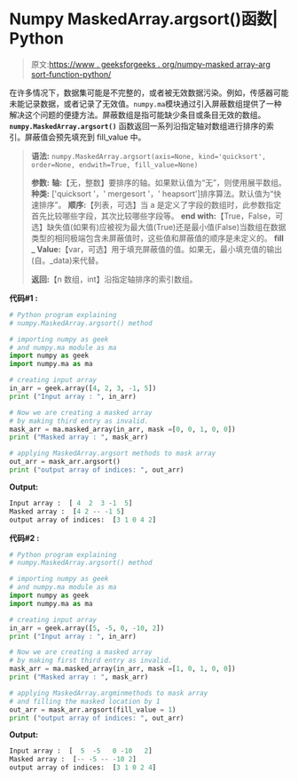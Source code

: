 # Numpy MaskedArray.argsort()函数| Python

> 原文:[https://www . geeksforgeeks . org/numpy-masked array-arg sort-function-python/](https://www.geeksforgeeks.org/numpy-maskedarray-argsort-function-python/)

在许多情况下，数据集可能是不完整的，或者被无效数据污染。例如，传感器可能未能记录数据，或者记录了无效值。`numpy.ma`模块通过引入屏蔽数组提供了一种解决这个问题的便捷方法。屏蔽数组是指可能缺少条目或条目无效的数组。
**`numpy.MaskedArray.argsort()`** 函数返回一系列沿指定轴对数组进行排序的索引。屏蔽值会预先填充到 fill_value 中。

> **语法:** `numpy.MaskedArray.argsort(axis=None, kind='quicksort', order=None, endwith=True, fill_value=None)`
> 
> **参数:**
> **轴:**【无，整数】要排序的轴。如果默认值为“无”，则使用展平数组。
> **种类:** ['quicksort '，' mergesort '，' heapsort']排序算法。默认值为“快速排序”。
> **顺序:**【列表，可选】当 a 是定义了字段的数组时，此参数指定首先比较哪些字段，其次比较哪些字段等。
> **end with:**【True，False，可选】缺失值(如果有)应被视为最大值(True)还是最小值(False)当数组在数据类型的相同极端包含未屏蔽值时，这些值和屏蔽值的顺序是未定义的。
> **fill _ Value:**【var，可选】用于填充屏蔽值的值。如果无，最小填充值的输出(自。_data)来代替。
> 
> **返回:**【n 数组，int】沿指定轴排序的索引数组。

**代码#1 :**

```py
# Python program explaining
# numpy.MaskedArray.argsort() method 

# importing numpy as geek 
# and numpy.ma module as ma
import numpy as geek
import numpy.ma as ma

# creating input array 
in_arr = geek.array([4, 2, 3, -1, 5])
print ("Input array : ", in_arr)

# Now we are creating a masked array 
# by making third entry as invalid. 
mask_arr = ma.masked_array(in_arr, mask =[0, 0, 1, 0, 0])
print ("Masked array : ", mask_arr)

# applying MaskedArray.argsort methods to mask array
out_arr = mask_arr.argsort()
print ("output array of indices: ", out_arr)
```

**Output:**

```py
Input array :  [ 4  2  3 -1  5]
Masked array :  [4 2 -- -1 5]
output array of indices:  [3 1 0 4 2]

```

**代码#2 :**

```py
# Python program explaining
# numpy.MaskedArray.argsort() method 

# importing numpy as geek 
# and numpy.ma module as ma
import numpy as geek
import numpy.ma as ma

# creating input array 
in_arr = geek.array([5, -5, 0, -10, 2])
print ("Input array : ", in_arr)

# Now we are creating a masked array 
# by making first third entry as invalid. 
mask_arr = ma.masked_array(in_arr, mask =[1, 0, 1, 0, 0])
print ("Masked array : ", mask_arr)

# applying MaskedArray.argminmethods to mask array
# and filling the masked location by 1
out_arr = mask_arr.argsort(fill_value = 1)
print ("output array of indices: ", out_arr)
```

**Output:**

```py
Input array :  [  5  -5   0 -10   2]
Masked array :  [-- -5 -- -10 2]
output array of indices:  [3 1 0 2 4]

```